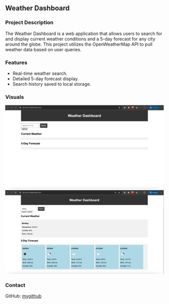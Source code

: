 ## Weather Dashboard

### Project Description
The Weather Dashboard is a web application that allows users to search for and display current weather conditions and a 5-day forecast for any city around the globe. This project utilizes the OpenWeatherMap API to pull weather data based on user queries.

### Features
- Real-time weather search.
- Detailed 5-day forecast display.
- Search history saved to local storage.

### Visuals
![Main Interface](/Screenshots/Main-Intrance.png)
![Weather Details](/Screenshots/Weather-Details.png)


### Contact

GitHub: [mygithub](https://github.com/Robel11A/Weather-Dashboard)
